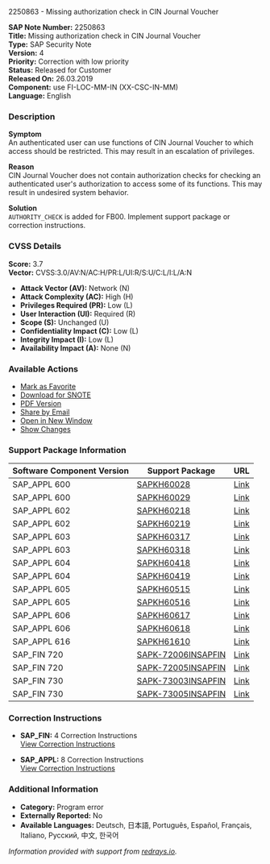 2250863 - Missing authorization check in CIN Journal Voucher

**SAP Note Number:** 2250863  
**Title:** Missing authorization check in CIN Journal Voucher  
**Type:** SAP Security Note  
**Version:** 4  
**Priority:** Correction with low priority  
**Status:** Released for Customer  
**Released On:** 26.03.2019  
**Component:** use FI-LOC-MM-IN (XX-CSC-IN-MM)  
**Language:** English  

### Description

**Symptom**  
An authenticated user can use functions of CIN Journal Voucher to which access should be restricted. This may result in an escalation of privileges.

**Reason**  
CIN Journal Voucher does not contain authorization checks for checking an authenticated user's authorization to access some of its functions. This may result in undesired system behavior.

**Solution**  
`AUTHORITY_CHECK` is added for FB00. Implement support package or correction instructions.

### CVSS Details

**Score:** 3.7  
**Vector:** CVSS:3.0/AV:N/AC:H/PR:L/UI:R/S:U/C:L/I:L/A:N  

- **Attack Vector (AV):** Network (N)  
- **Attack Complexity (AC):** High (H)  
- **Privileges Required (PR):** Low (L)  
- **User Interaction (UI):** Required (R)  
- **Scope (S):** Unchanged (U)  
- **Confidentiality Impact (C):** Low (L)  
- **Integrity Impact (I):** Low (L)  
- **Availability Impact (A):** None (N)  

### Available Actions

- [Mark as Favorite](https://me.sap.com/)
- [Download for SNOTE](https://notesdownloads.sap.com/note/0040000013298042017)
- [PDF Version](https://userapps.support.sap.com/sap/support/sfm/notes/print/0002250863?language=en-US&token=30BEBF0A8D7462E8722E8F4CE91D6087)
- [Share by Email](https://me.sap.com/)
- [Open in New Window](https://me.sap.com/)
- [Show Changes](https://me.sap.com/notesLatestChanges/0002250863/E/diff)

### Support Package Information

| Software Component Version | Support Package | URL |
|----------------------------|-----------------|-----|
| SAP_APPL 600               | [SAPKH60028](https://me.sap.com/supportpackage/SAPKH60028) | [Link](https://me.sap.com/supportpackage/SAPKH60028) |
| SAP_APPL 600               | [SAPKH60029](https://me.sap.com/supportpackage/SAPKH60029) | [Link](https://me.sap.com/supportpackage/SAPKH60029) |
| SAP_APPL 602               | [SAPKH60218](https://me.sap.com/supportpackage/SAPKH60218) | [Link](https://me.sap.com/supportpackage/SAPKH60218) |
| SAP_APPL 602               | [SAPKH60219](https://me.sap.com/supportpackage/SAPKH60219) | [Link](https://me.sap.com/supportpackage/SAPKH60219) |
| SAP_APPL 603               | [SAPKH60317](https://me.sap.com/supportpackage/SAPKH60317) | [Link](https://me.sap.com/supportpackage/SAPKH60317) |
| SAP_APPL 603               | [SAPKH60318](https://me.sap.com/supportpackage/SAPKH60318) | [Link](https://me.sap.com/supportpackage/SAPKH60318) |
| SAP_APPL 604               | [SAPKH60418](https://me.sap.com/supportpackage/SAPKH60418) | [Link](https://me.sap.com/supportpackage/SAPKH60418) |
| SAP_APPL 604               | [SAPKH60419](https://me.sap.com/supportpackage/SAPKH60419) | [Link](https://me.sap.com/supportpackage/SAPKH60419) |
| SAP_APPL 605               | [SAPKH60515](https://me.sap.com/supportpackage/SAPKH60515) | [Link](https://me.sap.com/supportpackage/SAPKH60515) |
| SAP_APPL 605               | [SAPKH60516](https://me.sap.com/supportpackage/SAPKH60516) | [Link](https://me.sap.com/supportpackage/SAPKH60516) |
| SAP_APPL 606               | [SAPKH60617](https://me.sap.com/supportpackage/SAPKH60617) | [Link](https://me.sap.com/supportpackage/SAPKH60617) |
| SAP_APPL 606               | [SAPKH60618](https://me.sap.com/supportpackage/SAPKH60618) | [Link](https://me.sap.com/supportpackage/SAPKH60618) |
| SAP_APPL 616               | [SAPKH61610](https://me.sap.com/supportpackage/SAPKH61610) | [Link](https://me.sap.com/supportpackage/SAPKH61610) |
| SAP_FIN 720                | [SAPK-72006INSAPFIN](https://me.sap.com/supportpackage/SAPK-72006INSAPFIN) | [Link](https://me.sap.com/supportpackage/SAPK-72006INSAPFIN) |
| SAP_FIN 720                | [SAPK-72005INSAPFIN](https://me.sap.com/supportpackage/SAPK-72005INSAPFIN) | [Link](https://me.sap.com/supportpackage/SAPK-72005INSAPFIN) |
| SAP_FIN 730                | [SAPK-73003INSAPFIN](https://me.sap.com/supportpackage/SAPK-73003INSAPFIN) | [Link](https://me.sap.com/supportpackage/SAPK-73003INSAPFIN) |
| SAP_FIN 730                | [SAPK-73005INSAPFIN](https://me.sap.com/supportpackage/SAPK-73005INSAPFIN) | [Link](https://me.sap.com/supportpackage/SAPK-73005INSAPFIN) |

### Correction Instructions

- **SAP_FIN:** 4 Correction Instructions  
  [View Correction Instructions](https://me.sap.com/corrins/0002250863/15841)

- **SAP_APPL:** 8 Correction Instructions  
  [View Correction Instructions](https://me.sap.com/corrins/0002250863/1)

### Additional Information

- **Category:** Program error  
- **Externally Reported:** No  
- **Available Languages:** Deutsch, 日本語, Português, Español, Français, Italiano, Русский, 中文, 한국어  

*Information provided with support from [redrays.io](https://redrays.io).*